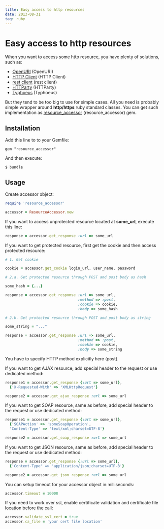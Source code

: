```yaml
---
title: Easy access to http resources
date: 2013-08-31
tag: ruby
---
```


# Easy access to http resources

When you want to access some http resource, you have plenty of solutions, such as:

* [OpenURI] (OpenURI)
* [HTTP Client] (HTTP Client)
* [rest client] (rest client)
* [HTTParty] (HTTParty)
* [Typhoeus] (Typhoeus)

But they tend to be too big to use for simple cases. All you need is probably simple wrapper
around **http/https** ruby standard classes. You can get such implementation as
[resource_accessor] (resource_accessor) gem.

## Installation

Add this line to to your Gemfile:

    gem "resource_accessor"

And then execute:

    $ bundle

## Usage

Create accessor object:

```ruby
require 'resource_accessor'

accessor = ResourceAccessor.new
```

If you want to access unprotected resource located at **some_url**, execute this line:

```ruby
response = accessor.get_response :url => some_url
```

If you want to get protected resource, first get the cookie and then access protected resource:

```ruby
# 1. Get cookie

cookie = accessor.get_cookie login_url, user_name, password

# 2.a. Get protected resource through POST and post body as hash

some_hash = {...}

response = accessor.get_response :url => some_url,
                                 :method => :post,
                                 :cookie => cookie,
                                 :body => some_hash

# 2.b. Get protected resource through POST and post body as string

some_string = "..."

response = accessor.get_response :url => some_url,
                                 :method => :post,
                                 :cookie => cookie,
                                 :body => some_string
```
You have to specify HTTP method explicitly here (post).

If you want to get AJAX resource, add special header to the request or
use dedicated method:

```ruby
response1 = accessor.get_response {:url => some_url},
  {'X-Requested-With' => 'XMLHttpRequest'}

response2 = accessor.get_ajax_response :url => some_url
```

If you want to get SOAP resource, same as before, add special header to the request
or use dedicated method:

```ruby
response1 = accessor.get_response {:url => some_url},
  {'SOAPAction' => 'someSoapOperation',
  'Content-Type' => 'text/xml;charset=UTF-8'}

response2 = accessor.get_soap_response :url => some_url
```

If you want to get JSON resource, same as before, add special header to the request
or use dedicated method:

```ruby
response = accessor.get_response {:url => some_url},
  {'Content-Type" => "application/json;charset=UTF-8'}

response2 = accessor.get_json_response :url => some_url
```

You can setup timeout for your accessor object in milliseconds:

```ruby
accessor.timeout = 10000
```

If you need to work over ssl, enable certificate validation and certificate file location
 before the call:

```ruby
accessor.validate_ssl_cert = true
accessor.ca_file = 'your cert file location'
```

[OpenURI]: http://www.ruby-doc.org/stdlib-1.9.3/libdoc/open-uri/rdoc/OpenURI.html
[HTTP Client]: https://github.com/nahi/httpclient
[rest client]: https://github.com/adamwiggins/rest-client
[HTTParty]: https://github.com/jnunemaker/httparty
[Typhoeus]: https://github.com/typhoeus/typhoeus
[resource_accessor]: https://github.com/shvets/resource_accessor